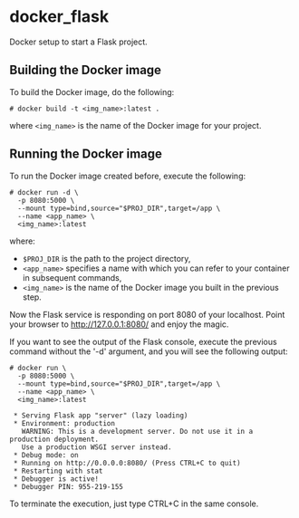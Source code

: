 # docker_flask
Docker setup to start a Flask project.

## Building the Docker image

To build the Docker image, do the following:

```
# docker build -t <img_name>:latest .
```

where `<img_name>` is the name of the Docker image for your project.

## Running the Docker image

To run the Docker image created before, execute the following:

```
# docker run -d \
  -p 8080:5000 \
  --mount type=bind,source="$PROJ_DIR",target=/app \
  --name <app_name> \
  <img_name>:latest
```

where:

* `$PROJ_DIR` is the path to the project directory, 
* `<app_name>` specifies a name with which you can refer to your container in 
subsequent commands,
* `<img_name>` is the name of the Docker image you built in the previous step.

Now the Flask service is responding on port 8080 of your localhost. Point
your browser to http://127.0.0.1:8080/ and enjoy the magic.

If you want to see the output of the Flask console, execute the previous
command without the '-d' argument, and you will see the following output:

```
# docker run \
  -p 8080:5000 \
  --mount type=bind,source="$PROJ_DIR",target=/app \
  --name <app_name> \
  <img_name>:latest

 * Serving Flask app "server" (lazy loading)
 * Environment: production
   WARNING: This is a development server. Do not use it in a production deployment.
   Use a production WSGI server instead.
 * Debug mode: on
 * Running on http://0.0.0.0:8080/ (Press CTRL+C to quit)
 * Restarting with stat
 * Debugger is active!
 * Debugger PIN: 955-219-155
 ```

To terminate the execution, just type CTRL+C in the same console.
